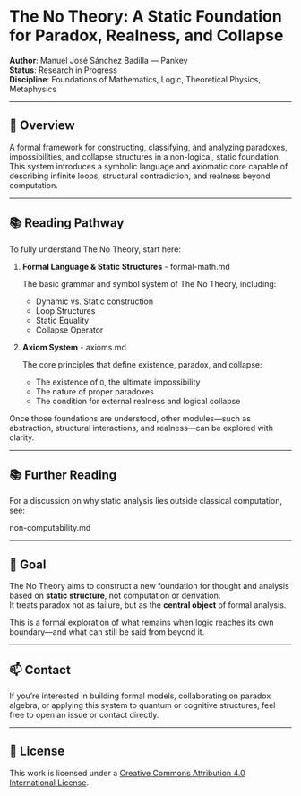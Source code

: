 # The No Theory: A Static Foundation for Paradox, Realness, and Collapse

**Author**: Manuel José Sánchez Badilla — Pankey  
**Status**: Research in Progress  
**Discipline**: Foundations of Mathematics, Logic, Theoretical Physics, Metaphysics

---

## 📌 Overview

A formal framework for constructing, classifying, and analyzing paradoxes, impossibilities, and collapse structures in a non-logical, static foundation.  
This system introduces a symbolic language and axiomatic core capable of describing infinite loops, structural contradiction, and realness beyond computation.

---

## 📚 Reading Pathway

To fully understand The No Theory, start here:

1. **Formal Language & Static Structures** - formal-math.md
   
   The basic grammar and symbol system of The No Theory, including:
   - Dynamic vs. Static construction
   - Loop Structures
   - Static Equality
   - Collapse Operator

2. **Axiom System**   - axioms.md
   
   The core principles that define existence, paradox, and collapse:
   - The existence of `Ω`, the ultimate impossibility
   - The nature of proper paradoxes
   - The condition for external realness and logical collapse

Once those foundations are understood, other modules—such as abstraction, structural interactions, and realness—can be explored with clarity.

---

## 📚 Further Reading

For a discussion on why static analysis lies outside classical computation, see:

non-computability.md

---

## 🧠 Goal

The No Theory aims to construct a new foundation for thought and analysis based on **static structure**, not computation or derivation.  
It treats paradox not as failure, but as the **central object** of formal analysis.

This is a formal exploration of what remains when logic reaches its own boundary—and what can still be said from beyond it.

---

## 📫 Contact

If you’re interested in building formal models, collaborating on paradox algebra, or applying this system to quantum or cognitive structures, feel free to open an issue or contact directly.

---

## 📝 License

This work is licensed under a [Creative Commons Attribution 4.0 International License](https://creativecommons.org/licenses/by/4.0/).
